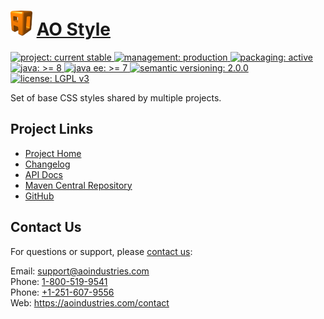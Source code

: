 # [<img src="ao-logo.png" alt="AO Logo" width="35" height="40">](https://github.com/aoindustries) [AO Style](https://github.com/aoindustries/ao-style)
<p>
	<a href="https://aoindustries.com/life-cycle#project-current-stable">
		<img src="https://aoindustries.com/ao-badges/project-current-stable.svg" alt="project: current stable" />
	</a>
	<a href="https://aoindustries.com/life-cycle#management-production">
		<img src="https://aoindustries.com/ao-badges/management-production.svg" alt="management: production" />
	</a>
	<a href="https://aoindustries.com/life-cycle#packaging-active">
		<img src="https://aoindustries.com/ao-badges/packaging-active.svg" alt="packaging: active" />
	</a>
	<br />
	<a href="https://docs.oracle.com/javase/8/docs/api/">
		<img src="https://pragmatickm.com/ao-badges/java-8.svg" alt="java: &gt;= 8" />
	</a>
	<a href="https://docs.oracle.com/javaee/7/api/">
		<img src="https://aoindustries.com/ao-badges/javaee-7.svg" alt="java ee: &gt;= 7" />
	</a>
	<a href="http://semver.org/spec/v2.0.0.html">
		<img src="https://aoindustries.com/ao-badges/semver-2.0.0.svg" alt="semantic versioning: 2.0.0" />
	</a>
	<a href="https://www.gnu.org/licenses/lgpl-3.0">
		<img src="https://aoindustries.com/ao-badges/license-lgpl-3.0.svg" alt="license: LGPL v3" />
	</a>
</p>

Set of base CSS styles shared by multiple projects.

## Project Links
* [Project Home](https://aoindustries.com/ao-style/)
* [Changelog](https://aoindustries.com/ao-style/changelog)
* [API Docs](https://aoindustries.com/ao-style/apidocs/)
* [Maven Central Repository](https://search.maven.org/artifact/com.aoindustries/ao-style)
* [GitHub](https://github.com/aoindustries/ao-style)

## Contact Us
For questions or support, please [contact us](https://aoindustries.com/contact):

Email: [support@aoindustries.com](mailto:support@aoindustries.com)  
Phone: [1-800-519-9541](tel:1-800-519-9541)  
Phone: [+1-251-607-9556](tel:+1-251-607-9556)  
Web: https://aoindustries.com/contact

